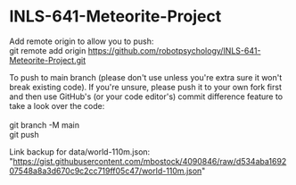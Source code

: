# INLS-641-Meteorite-Project

Add remote origin to allow you to push:
<br>
git remote add origin https://github.com/robotpsychology/INLS-641-Meteorite-Project.git

To push to main branch (please don't use unless you're extra sure it won't break existing code). If you're unsure, please push it to your own fork first and then use GitHub's (or your code editor's) commit difference feature to take a look over the code:
<br>
<br>
git branch -M main
<br>
git push

Link backup for data/world-110m.json:
<br>
"https://gist.githubusercontent.com/mbostock/4090846/raw/d534aba169207548a8a3d670c9c2cc719ff05c47/world-110m.json"
